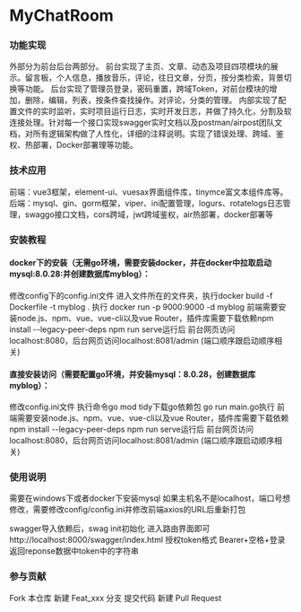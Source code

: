 # MyChatRoom


### 功能实现

外部分为前台后台两部分。
前台实现了主页、文章、动态及项目四项模块的展示。留言板，个人信息，播放音乐，评论，往日文章，分页，按分类检索，背景切换等功能。
后台实现了管理员登录，密码重置，跨域Token，对前台模块的增加，删除，编辑，列表，按条件查找操作。对评论，分类的管理。
内部实现了配置文件的实时监听，实时项目运行日志，实时开发日志，并做了持久化，分割及软连接处理。针对每一个接口实现swagger实时文档以及postman/airpost团队文档，对所有逻辑架构做了人性化，详细的注释说明。实现了错误处理、跨域、鉴权、热部署，Docker部署理等功能。

### 技术应用

前端：vue3框架，element-ui、vuesax界面组件库，tinymce富文本组件库等。
后端：mysql、gin、gorm框架，viper、ini配置管理，logurs、rotatelogs日志管理，swaggo接口文档，cors跨域，jwt跨域鉴权，air热部署，docker部署等

### 安装教程

#### docker下的安装（无需go环境，需要安装docker，并在docker中拉取启动mysql:8.0.28:并创建数据库myblog）：

修改config下的config.ini文件
进入文件所在的文件夹，执行docker build -f Dockerfile -t myblog .
执行 docker run -p 9000:9000 -d myblog
前端需要安装node.js、npm、vue、vue-cli以及vue Router，插件库需要下载依赖npm install --legacy-peer-deps
npm run serve运行后
前台网页访问localhost:8080，后台网页访问localhost:8081/admin  (端口顺序跟启动顺序相关)

#### 直接安装访问（需要配置go环境，并安装mysql：8.0.28，创建数据库myblog）：

修改config.ini文件
执行命令go mod tidy下载go依赖包
go run main.go执行
前端需要安装node.js、npm、vue、vue-cli以及vue Router，插件库需要下载依赖npm install --legacy-peer-deps
npm run serve运行后
前台网页访问localhost:8080，后台网页访问localhost:8081/admin  (端口顺序跟启动顺序相关)

### 使用说明

需要在windows下或者docker下安装mysql
如果主机名不是localhost，端口号想修改，需要修改config/config.ini并修改前端axios的URL后重新打包

swagger导入依赖后，swag init初始化 进入路由界面即可http://localhost:8000/swagger/index.html
授权token格式 Bearer+空格+登录返回reponse数据中token中的字符串

### 参与贡献

Fork 本仓库
新建 Feat_xxx 分支
提交代码
新建 Pull Request
